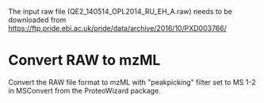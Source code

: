 The input raw file (QE2_140514_OPL2014_RU_EH_A.raw) needs to be downloaded from https://ftp.pride.ebi.ac.uk/pride/data/archive/2016/10/PXD003766/

# Convert RAW to mzML
Convert the RAW file format to mzML with "peakpicking" filter set to MS 1-2 in MSConvert from the ProteoWizard package.
